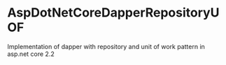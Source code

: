 # AspDotNetCoreDapperRepositoryUOF
Implementation of dapper with repository and unit of work pattern in asp.net core 2.2
